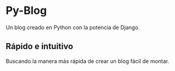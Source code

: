 # Py-Blog
Un blog creado en Python con la potencia de Django.
## Rápido e intuitivo
Buscando la manera más rápida de crear un blog fácil de montar.
